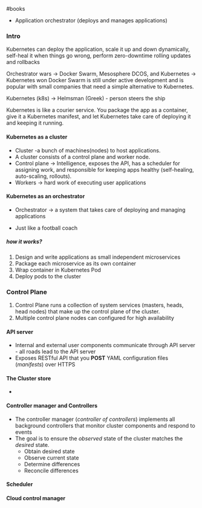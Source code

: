 #books 

* Application orchestrator (deploys and manages applications)

### Intro

Kubernetes can deploy the application, scale it up and down dynamically, self-heal it when things go wrong, perform zero-downtime rolling updates and rollbacks

Orchestrator wars -> Docker Swarm, Mesosphere DCOS, and Kubernetes -> Kubernetes won
Docker Swarm is still under active development and is popular with small companies that need a simple alternative to Kubernetes.

Kubernetes (k8s) -> Helmsman (Greek) - person steers the ship

Kubernetes is like a courier service. You package the app as a container, give it a Kubernetes manifest, and let Kubernetes take care of deploying it and keeping it running.


#### Kubernetes as a cluster

* Cluster -a bunch of machines(nodes) to host applications.
* A cluster consists of a control plane and worker node.
* Control plane -> Intelligence, exposes the API, has a scheduler for assigning work, and responsible for keeping apps healthy (self-healing, auto-scaling, rollouts).
* Workers -> hard work of executing user applications


#### Kubernetes as an orchestrator

- Orchestrator -> a system that takes care of deploying and managing applications
* Just like a football coach
##### how it works?
1. Design and write applications as small independent microservices
2. Package each microservice as its own container
3. Wrap container in Kubernetes Pod
4. Deploy pods to the cluster


### Control Plane

1. Control Plane runs a collection of system services (masters, heads, head nodes) that make up the control plane of the cluster.
2. Multiple control plane nodes can configured for high availability
#### API server

* Internal and external user components communicate through API server - all roads lead to the API server
* Exposes RESTful API that you **POST** YAML configuration files (*manifests*) over HTTPS

#### The Cluster store

* 
#### Controller manager and Controllers

* The controller manager (*controller of controllers*) implements all background controllers that monitor cluster components and respond to events
* The goal is to ensure the *observed* state of the cluster matches the *desired* state.
	* Obtain desired state
	* Observe current state
	* Determine differences
	* Reconcile differences


#### Scheduler


#### Cloud control manager
